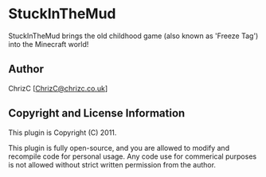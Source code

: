 StuckInTheMud
===============

StuckInTheMud brings the old childhood game (also known as 'Freeze Tag') into the Minecraft world!

Author
-------

ChrizC [<ChrizC@chrizc.co.uk>]

Copyright and License Information
-------
This plugin is Copyright (C) 2011.

This plugin is fully open-source, and you are allowed to modify and recompile
code for personal usage. Any code use for commerical purposes is not allowed without
strict written permission from the author.
